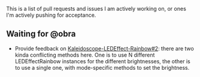 This is a list of pull requests and issues I am actively working on, or ones I'm
actively pushing for acceptance.

## Waiting for @obra

* Provide feedback on [Kaleidoscope-LEDEffect-Rainbow#2][kaleidoscope-ledeffect-rainbow/2]: there
  are two kinda conflicting methods here. One is to use N different
  LEDEffectRainbow instances for the different brightnesses, the other is to use
  a single one, with mode-specific methods to set the brightness.

  [kaleidoscope-ledeffect-rainbow/2]: https://github.com/keyboardio/Kaleidoscope-LEDEffect-Rainbow/pull/2
